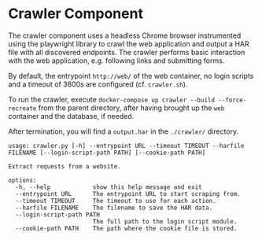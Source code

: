 Crawler Component
=====================

The crawler component uses a headless Chrome browser instrumented using the playwright library to crawl the web application and output a HAR file with all discovered endpoints. The crawler performs basic interaction with the web application, e.g. following links and submitting forms.

By default, the entrypoint `http://web/` of the web container, no login scripts and a timeout of 3600s are configured (cf. `crawler.sh`). 

To run the crawler, execute `docker-compose up crawler --build --force-recreate` from the parent directory, after having brought up the `web` container and the database, if needed.

After termination, you will find a `output.har` in the `./crawler/` directory.

```
usage: crawler.py [-h] --entrypoint URL --timeout TIMEOUT --harfile FILENAME [--login-script-path PATH] [--cookie-path PATH]

Extract requests from a website.

options:
  -h, --help            show this help message and exit
  --entrypoint URL      The entrypoint URL to start scraping from.
  --timeout TIMEOUT     The timeout to use for each action.
  --harfile FILENAME    The filename to save the HAR data.
  --login-script-path PATH
                        The full path to the login script module.
  --cookie-path PATH    The path where the cookie file is stored.
```